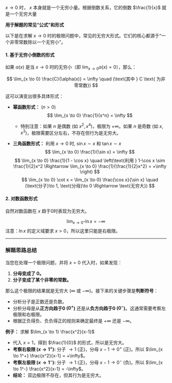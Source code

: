 $x \to 0$ 时， $x$ 本身就是一个无穷小量。根据倒数关系，它的倒数 $\frac{1}{x}$ 就是一个无穷大量

 **用于解题的常见“公式”和形式**

以下是在求解 $x \to 0$ 时的极限问题中，常见的无穷大形式。它们的核心都源于“一个非零常数除以一个无穷小”。

#### **1. 基于无穷小倒数的形式**

如果 $\alpha(x)$ 是当 $x \to 0$ 时的无穷小（即 $\lim_{x \to 0} \alpha(x) = 0$），那么：

$$ \lim_{x \to 0} \frac{C}{\alpha(x)} = \infty \quad (\text{其中 } C \text{ 为非零常数}) $$

这可以演变出很多具体形式：

*   **幂函数形式：** ($n>0$)
    $$ \lim_{x \to 0} \frac{1}{x^n} = \infty $$
    *   特别注意：如果 $n$ 是偶数 (如 $x^2, x^4$)，极限为 $+\infty$。如果 $n$ 是奇数 (如 $x, x^3$)，极限需要区分左右，不存在但行为是无穷大。

*   **三角函数形式：**
    利用 $x \to 0$ 时, $\sin x \sim x$ 和 $\tan x \sim x$
    $$ \lim_{x \to 0} \frac{1}{\sin x} = \infty $$
    $$ \lim_{x \to 0} \frac{1}{1 - \cos x} \quad \left(\text{利用 } 1-\cos x \sim \frac{1}{2}x^2 \Rightarrow \lim_{x \to 0} \frac{1}{\frac{1}{2}x^2} = +\infty \right) $$
    $$ \lim_{x \to 0} \cot x = \lim_{x \to 0} \frac{\cos x}{\sin x} \quad (\text{分子}\to 1, \text{分母}\to 0 \Rightarrow \text{无穷大}) $$

#### **2. 对数函数形式**

自然对数函数在 $x$ 趋于0时表现为无穷大。

$$ \lim_{x \to 0^+} \ln x = -\infty $$
注意：$\ln x$ 的定义域要求 $x>0$，所以这里只能是右极限。

---

### **解题思路总结**

当您在处理一个极限问题，并将 $x=0$ 代入时，如果发现：

1.  **分母变成了 0。**
2.  **分子变成了某个非零的常数。**

那么这个极限的结果就是无穷大 ($\infty$ 或 $-\infty$)。接下来的关键步骤是**判断符号**：

*   分析分子是正数还是负数。
*   分析分母是从**正方向趋于0 ($0^+$)** 还是从**负方向趋于0 ($0^-$)**。这通常需要考察左极限和右极限。
*   根据正负得负、负负得正的规则来确定最终是 $+\infty$ 还是 $-\infty$。

**例子：**
求解 $\lim_{x \to 1} \frac{x^2}{x-1}$
*   代入 $x=1$，得到 $\frac{1}{0}$ 的形式，所以是无穷大。
*   **考察右极限 ($x \to 1^+$):** 分子 $\to 1$ (正)，分母 $x-1 \to 0^+$ (正)。所以 $\lim_{x \to 1^+} \frac{x^2}{x-1} = +\infty$。
*   **考察左极限 ($x \to 1^-$):** 分子 $\to 1$ (正)，分母 $x-1 \to 0^-$ (负)。所以 $\lim_{x \to 1^-} \frac{x^2}{x-1} = -\infty$。
*   **结论：** 双边极限不存在，但其行为是无穷大。